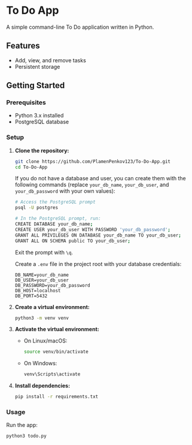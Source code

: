 # To Do App

A simple command-line To Do application written in Python.

## Features

- Add, view, and remove tasks
- Persistent storage

## Getting Started

### Prerequisites

- Python 3.x installed
- PostgreSQL database

### Setup

1. **Clone the repository:**
    ```bash
    git clone https://github.com/PlamenPenkov123/To-Do-App.git
    cd To-Do-App
    ```

    If you do not have a database and user, you can create them with the following commands (replace `your_db_name`, `your_db_user`, and `your_db_password` with your own values):
    
    ```bash
    # Access the PostgreSQL prompt
    psql -U postgres

    # In the PostgreSQL prompt, run:
    CREATE DATABASE your_db_name;
    CREATE USER your_db_user WITH PASSWORD 'your_db_password';
    GRANT ALL PRIVILEGES ON DATABASE your_db_name TO your_db_user;
    GRANT ALL ON SCHEMA public TO your_db_user;
    ```

    Exit the prompt with `\q`.
    
    Create a `.env` file in the project root with your database credentials:
    ```
    DB_NAME=your_db_name
    DB_USER=your_db_user
    DB_PASSWORD=your_db_password
    DB_HOST=localhost
    DB_PORT=5432
    ```

2. **Create a virtual environment:**
    ```bash
    python3 -m venv venv
    ```

3. **Activate the virtual environment:**

    - On Linux/macOS:
      ```bash
      source venv/bin/activate
      ```
    - On Windows:
      ```bash
      venv\Scripts\activate
      ```

4. **Install dependencies:**
    ```bash
    pip install -r requirements.txt
    ```

### Usage

Run the app:
```bash
python3 todo.py
```
